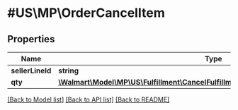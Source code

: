 # #US\MP\OrderCancelItem

## Properties

Name | Type | Description | Notes
------------ | ------------- | ------------- | -------------
**sellerLineId** | **string** |  |
**qty** | [**\Walmart\Model\MP\US\Fulfillment\CancelFulfillmentRequestPayloadOrderItemsInnerQty**](CancelFulfillmentRequestPayloadOrderItemsInnerQty.md) |  |


[[Back to Model list]](../) [[Back to API list]](../../Api/US/MP) [[Back to README]](../../README.md)
